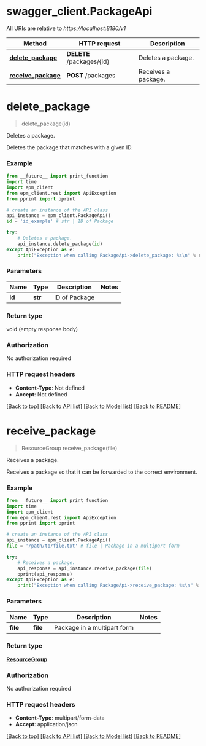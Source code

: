 # swagger_client.PackageApi

All URIs are relative to *https://localhost:8180/v1*

Method | HTTP request | Description
------------- | ------------- | -------------
[**delete_package**](PackageApi.md#delete_package) | **DELETE** /packages/{id} | Deletes a package.
[**receive_package**](PackageApi.md#receive_package) | **POST** /packages | Receives a package.


# **delete_package**
> delete_package(id)

Deletes a package.

Deletes the package that matches with a given ID.

### Example 
```python
from __future__ import print_function
import time
import epm_client
from epm_client.rest import ApiException
from pprint import pprint

# create an instance of the API class
api_instance = epm_client.PackageApi()
id = 'id_example' # str | ID of Package

try: 
    # Deletes a package.
    api_instance.delete_package(id)
except ApiException as e:
    print("Exception when calling PackageApi->delete_package: %s\n" % e)
```

### Parameters

Name | Type | Description  | Notes
------------- | ------------- | ------------- | -------------
 **id** | **str**| ID of Package | 

### Return type

void (empty response body)

### Authorization

No authorization required

### HTTP request headers

 - **Content-Type**: Not defined
 - **Accept**: Not defined

[[Back to top]](#) [[Back to API list]](../README.md#documentation-for-api-endpoints) [[Back to Model list]](../README.md#documentation-for-models) [[Back to README]](../README.md)

# **receive_package**
> ResourceGroup receive_package(file)

Receives a package.

Receives a package so that it can be forwarded to the correct environment.

### Example 
```python
from __future__ import print_function
import time
import epm_client
from epm_client.rest import ApiException
from pprint import pprint

# create an instance of the API class
api_instance = epm_client.PackageApi()
file = '/path/to/file.txt' # file | Package in a multipart form

try: 
    # Receives a package.
    api_response = api_instance.receive_package(file)
    pprint(api_response)
except ApiException as e:
    print("Exception when calling PackageApi->receive_package: %s\n" % e)
```

### Parameters

Name | Type | Description  | Notes
------------- | ------------- | ------------- | -------------
 **file** | **file**| Package in a multipart form | 

### Return type

[**ResourceGroup**](ResourceGroup.md)

### Authorization

No authorization required

### HTTP request headers

 - **Content-Type**: multipart/form-data
 - **Accept**: application/json

[[Back to top]](#) [[Back to API list]](../README.md#documentation-for-api-endpoints) [[Back to Model list]](../README.md#documentation-for-models) [[Back to README]](../README.md)

